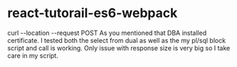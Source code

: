 # react-tutorail-es6-webpack
curl --location --request POST As you mentioned that DBA installed certificate. I tested both the select from dual as well as the my pl/sql block script and call is working. Only issue with response size is very big so I take care in my script. 

